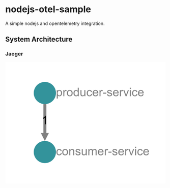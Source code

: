 # nodejs-otel-sample
A simple nodejs and opentelemetry integration.
## System Architecture
### Jaeger
![GitHub Logo](system-architecture.png)
